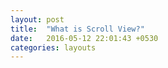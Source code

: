 ```yaml
---
layout: post
title:  "What is Scroll View?"
date:   2016-05-12 22:01:43 +0530
categories: layouts
---
```

